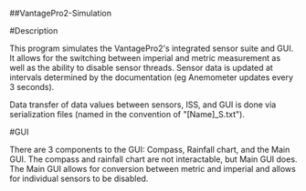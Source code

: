 ##VantagePro2-Simulation

#Description

This program simulates the VantagePro2's integrated sensor suite and GUI. It allows for the switching between imperial and metric
measurement as well as the ability to disable sensor threads. Sensor data is updated at intervals determined by the documentation
(eg Anemometer updates every 3 seconds).

Data transfer of data values between sensors, ISS, and GUI is done via serialization files (named in the convention of "[Name]_S.txt").

#GUI

There are 3 components to the GUI: Compass, Rainfall chart, and the Main GUI. The compass and rainfall chart are not interactable, 
but Main GUI does. The Main GUI allows for conversion between metric and imperial and allows for individual sensors to be disabled. 


